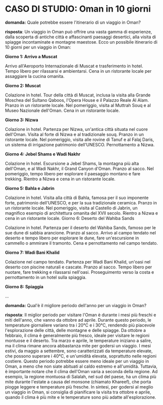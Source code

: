 # CASO DI STUDIO: Oman in 10 giorni

**domanda:** Quale potrebbe essere l'itinerario di un viaggio in Oman?

**risposta**: Un viaggio in Oman può offrire una vasta gamma di esperienze, 
dalla scoperta di antiche città e affascinanti paesaggi desertici, 
alla visita di spiagge incontaminate e montagne maestose. 
Ecco un possibile itinerario di 10 giorni per un viaggio in Oman:

**Giorno 1: Arrivo a Muscat**

Arrivo all'Aeroporto Internazionale di Muscat e trasferimento in hotel.
Tempo libero per rilassarsi e ambientarsi.
Cena in un ristorante locale per assaggiare la cucina omanita.

**Giorno 2: Muscat**

Colazione in hotel.
Tour della città di Muscat, inclusa la visita alla Grande Moschea del Sultano Qaboos, l'Opera House e il Palazzo Reale Al Alam.
Pranzo in un ristorante locale.
Nel pomeriggio, visita al Muttrah Souq e al Museo Nazionale dell'Oman.
Cena in un ristorante locale.

**Giorno 3: Nizwa**

Colazione in hotel.
Partenza per Nizwa, un'antica città situata nel cuore dell'Oman.
Visita al forte di Nizwa e al tradizionale souq.
Pranzo in un ristorante locale.
Nel pomeriggio, visita alle rovine di Tanuf e al Falaj Daris, un sistema di irrigazione patrimonio dell'UNESCO.
Pernottamento a Nizwa.

**Giorno 4: Jebel Shams e Wadi Nakhr**

Colazione in hotel.
Escursione a Jebel Shams, la montagna più alta dell'Oman, e al Wadi Nakhr, il Grand Canyon d'Oman.
Pranzo al sacco.
Nel pomeriggio, tempo libero per esplorare il paesaggio montano e fare trekking.
Rientro a Nizwa e cena in un ristorante locale.

**Giorno 5: Bahla e Jabrin**

Colazione in hotel.
Visita alla città di Bahla, famosa per il suo imponente forte, patrimonio dell'UNESCO, e per la sua tradizionale ceramica.
Pranzo in un ristorante locale.
Nel pomeriggio, visita al Castello di Jabrin, un magnifico esempio di architettura omanita del XVII secolo.
Rientro a Nizwa e cena in un ristorante locale.
Giorno 6: Deserto del Wahiba Sands

Colazione in hotel.
Partenza per il deserto del Wahiba Sands, famoso per le sue dune di sabbia arancione.
Pranzo al sacco.
Arrivo al campo tendato nel deserto e tempo libero per esplorare le dune, fare un'escursione in cammello o ammirare il tramonto.
Cena e pernottamento nel campo tendato.

**Giorno 7: Wadi Bani Khalid**

Colazione nel campo tendato.
Partenza per Wadi Bani Khalid, un'oasi nel deserto con piscine naturali e cascate.
Pranzo al sacco.
Tempo libero per nuotare, fare trekking e rilassarsi nell'oasi.
Proseguimento verso la costa e pernottamento in un hotel sulla spiaggia.

**Giorno 8: Spiaggia**

...

**domanda:** Qual'è il migliore periodo dell'anno per un viaggio in Oman?

**risposta**: Il miglior periodo per visitare l'Oman è durante i mesi più freschi e miti dell'anno, che vanno da ottobre ad aprile. 
Durante questo periodo, le temperature giornaliere variano tra i 20°C e i 30°C, rendendo più piacevole l'esplorazione delle città, 
delle montagne e delle spiagge. Da ottobre a febbraio, il clima è generalmente più fresco, ideale per visitare le regioni montuose e il deserto. 
Tra marzo e aprile, le temperature iniziano a salire, ma il clima rimane ancora abbastanza mite per godersi un viaggio.
I mesi estivi, da maggio a settembre, sono caratterizzati da temperature elevate, che possono superare i 40°C, e un'umidità elevata, 
soprattutto nelle regioni costiere. Questo periodo potrebbe essere meno ideale per un viaggio in Oman, a meno che non siate abituati 
al caldo estremo e all'umidità. Tuttavia, è importante notare che il clima dell'Oman varia a seconda della regione. 
Ad esempio, la regione montuosa di Salalah, nel sud del paese, ha un clima più mite durante l'estate a causa del monsone (chiamato Khareef), 
che porta piogge leggere e temperature più fresche. In sintesi, per godersi al meglio un viaggio in Oman, si consiglia di pianificare la visita 
tra ottobre e aprile, quando il clima è più mite e le temperature sono più adatte all'esplorazione.

